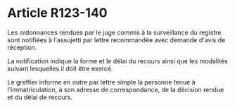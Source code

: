 # Article R123-140

<p>Les ordonnances rendues par le juge commis à la surveillance du registre sont notifiées à l'assujetti par lettre recommandée avec demande d'avis de réception.</p><p>La notification indique la forme et le délai du recours ainsi que les modalités suivant lesquelles il doit être exercé.</p><p>Le greffier informe en outre par lettre simple la personne tenue à l'immatriculation, à son adresse de correspondance, de la décision rendue et du délai de recours.</p>
